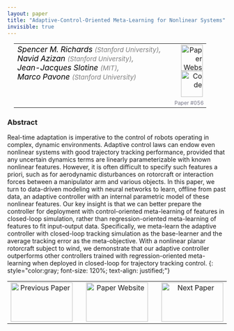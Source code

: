 ```yaml
---
layout: paper
title: "Adaptive-Control-Oriented Meta-Learning for Nonlinear Systems"
invisible: true
---
```

<table width = "95%" style="padding-left: 15px; margin-left: auto; margin-right: 10px;">
<tr><td style = "vertical-align: top; padding-right: 25px;" rowspan="2">
<span style="color:black; font-size: 110%;"><i>
Spencer M. Richards <span style="color:gray; font-size: 85%">(Stanford University)</span><span style="color:gray; font-size: 100%">,</span><br>  Navid Azizan <span style="color:gray; font-size: 85%">(Stanford University)</span><span style="color:gray; font-size: 100%">,</span><br>  Jean-Jacques Slotine <span style="color:gray; font-size: 85%">(MIT)</span><span style="color:gray; font-size: 100%">,</span><br>  Marco Pavone <span style="color:gray; font-size: 85%">(Stanford University)</span>
</i></span>
</td>
<td style="text-align: right;"><a href="http://www.roboticsproceedings.org/rss17/p056.pdf"><img src="{{ site.baseurl }}/images/paper_link.png" alt="Paper Website" width = "50"  height = "60"/></a><br>    <a href="https://github.com/StanfordASL/Adaptive-Control-Oriented-Meta-Learning"><img src="{{ site.baseurl }}/images/software_link.png" alt="Code" width = "50"  height = "60"/></a><br> </td>
</tr>
<tr>
<td style="color:#777789; text-align:right; font-size: 75%; margin-right:10px;">Paper&nbsp;#056</td>
</tr>
</table>


### Abstract
Real-time adaptation is imperative to the control of robots operating in complex, dynamic environments. Adaptive control laws can endow even nonlinear systems with good trajectory tracking performance, provided that any uncertain dynamics terms are linearly parameterizable with known nonlinear features. However, it is often difficult to specify such features a priori, such as for aerodynamic disturbances on rotorcraft or interaction forces between a manipulator arm and various objects. In this paper, we turn to data-driven modeling with neural networks to learn, offline from past data, an adaptive controller with an internal parametric model of these nonlinear features. Our key insight is that we can better prepare the controller for deployment with control-oriented meta-learning of features in closed-loop simulation, rather than regression-oriented meta-learning of features to fit input-output data. Specifically, we meta-learn the adaptive controller with closed-loop tracking simulation as the base-learner and the average tracking error as the meta-objective. With a nonlinear planar rotorcraft subject to wind, we demonstrate that our adaptive controller outperforms other controllers trained with regression-oriented meta-learning when deployed in closed-loop for trajectory tracking control.
{: style="color:gray; font-size: 120%; text-align: justified;"}



<table width="100%">
 <tr>
    <td style="width: 30%; text-align: center;"><a href="{{ site.baseurl }}/program/papers/055/">
<img src="{{ site.baseurl }}/images/previous_icon.png"
       alt="Previous Paper" width = "142"  height = "90"/> 
</a> </td>
<td style="text-align: center;"><a href="{{ site.baseurl }}/program/papers">
<img src="{{ site.baseurl }}/images/overview_icon.png"
       alt="Paper Website" width = "142"  height = "90"/> 
</a> </td>
    <td style="width: 30%; text-align: center;"><a href="{{ site.baseurl }}/program/papers/057/">
    <img src="{{ site.baseurl }}/images/next_icon.png"
        alt="Next Paper" width = "142"  height = "90"/>
    </a></td>
</tr>
</table>